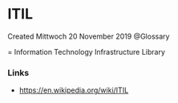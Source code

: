 # ITIL
Created Mittwoch 20 November 2019
@Glossary

= Information Technology Infrastructure Library

### Links

* <https://en.wikipedia.org/wiki/ITIL>


